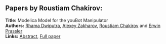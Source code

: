 <h2>Papers by Roustiam Chakirov:</h2>
<p>
<b>Title:</b> Modelica Model for the youBot Manipulator<br />
<b>Authors:</b> <a href="../authors/author_79.html">Rhama Dwiputra</a>, <a href="../authors/author_346.html">Alexey Zakharov</a>, <a href="../authors/author_58.html">Roustiam Chakirov</a> and <a href="../authors/author_247.html">Erwin Prassler</a><br />
<b>Links:</b> <a href="../abstracts/abstract_128.pdf">Abstract</a>, <a href="../submissions/ECP140961205_DwiputraZakharovChakirovPrassler.pdf">Full paper</a>
</p>